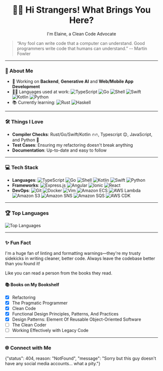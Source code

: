 <h1 style="text-align: center;">👋🏻 Hi Strangers! What Brings You Here?</h1>
<p style="text-align: center;">I'm Elaine, a Clean Code Advocate</p>

> “Any fool can write code that a computer can understand. Good programmers write code that humans can understand.”
> -- Martin Fowler

---

### 🚀 About Me

- 🌟 Working on **Backend**, **Generative AI** and **Web/Mobile App Development**
- 🧑‍💻 Languages used at work: ![TypeScript](https://img.shields.io/badge/TypeScript-007ACC?style=flat&logo=typescript&logoColor=white) ![Go](https://img.shields.io/badge/Go-00ADD8?style=flat&logo=go&logoColor=white) ![Shell](https://img.shields.io/badge/Shell-5391FE?style=flat&logo=gnu-bash&logoColor=white) ![Swift](https://img.shields.io/badge/Swift-FA7343?style=flat&logo=swift&logoColor=white) ![Kotlin](https://img.shields.io/badge/Kotlin-0095D5?style=flat&logo=kotlin&logoColor=white) ![Python](https://img.shields.io/badge/Python-3776AB?style=flat&logo=python&logoColor=white)
- 📚 Currently learning: ![Rust](https://img.shields.io/badge/Rust-000000?style=flat&logo=rust&logoColor=white) ![Haskell](https://img.shields.io/badge/Haskell-5e5086?style=flat&logo=haskell&logoColor=white)

---

### 🛠️ Things I Love

- **Compiler Checks**: Rust/Go/Swift/Kotlin 🔥🔥, Typescript 😌, JavaScript, and Python 🥹
- **Test Cases**: Ensuring my refactoring doesn't break anything
- **Documentation**: Up-to-date and easy to follow

---

### 💻 Tech Stack

- **Languages**:  ![TypeScript](https://img.shields.io/badge/TypeScript-007ACC?style=flat&logo=typescript&logoColor=white) ![Go](https://img.shields.io/badge/Go-00ADD8?style=flat&logo=go&logoColor=white) ![Shell](https://img.shields.io/badge/Shell-5391FE?style=flat&logo=gnu-bash&logoColor=white) ![Kotlin](https://img.shields.io/badge/Kotlin-0095D5?style=flat&logo=kotlin&logoColor=white) ![Swift](https://img.shields.io/badge/Swift-FA7343?style=flat&logo=swift&logoColor=white) ![Python](https://img.shields.io/badge/Python-3776AB?style=flat&logo=python&logoColor=white)
- **Frameworks**: ![Express.js](https://img.shields.io/badge/Express.js-000000?style=flat&logo=express&logoColor=white) ![Angular](https://img.shields.io/badge/Angular-DD0031?style=flat&logo=angular&logoColor=white) ![Ionic](https://img.shields.io/badge/Ionic-3880FF?style=flat&logo=ionic&logoColor=white) ![React](https://img.shields.io/badge/React-20232A?style=flat&logo=react&logoColor=61DAFB)
- **DevOps**: ![Git](https://img.shields.io/badge/Git-F05032?style=flat&logo=git&logoColor=white) ![Docker](https://img.shields.io/badge/Docker-2496ED?style=flat&logo=docker&logoColor=white) ![Vim](https://img.shields.io/badge/Vim-019733?style=flat&logo=vim&logoColor=white) ![Amazon ECS](https://img.shields.io/badge/Amazon%20ECS-FF9900?style=flat&logo=amazon-ecs&logoColor=white) ![AWS Lambda](https://img.shields.io/badge/AWS%20Lambda-FF9900?style=flat&logo=aws-lambda&logoColor=white) ![Amazon S3](https://img.shields.io/badge/Amazon%20S3-569A31?style=flat&logo=amazon-s3&logoColor=white) ![Amazon SNS](https://img.shields.io/badge/Amazon%20SNS-FF9900?style=flat&logo=amazon-aws&logoColor=white) ![Amazon SQS](https://img.shields.io/badge/Amazon%20SQS-FF9900?style=flat&logo=amazon-aws&logoColor=white) ![AWS CDK](https://img.shields.io/badge/AWS%20CDK-FF9900?style=flat&logo=amazon-aws&logoColor=white)

---

### 🏆 Top Languages

![Top Languages](https://github-readme-stats.vercel.app/api/top-langs/?username=yt20chill&layout=compact&theme=radical)

---

### ✨ Fun Fact

I'm a huge fan of linting and formatting warnings—they're my trusty sidekicks in writing cleaner, better code. Always leave the codebase better than you found it!

Like you can read a person from the books they read.

#### 📚 Books on My Bookshelf

- [x] Refactoring
- [x] The Pragmatic Programmer
- [x] Clean Code
- [x] Functional Design Principles, Patterns, And Practices
- [x] Design Patterns: Element Of Reusable Object-Oriented Software
- [ ] The Clean Coder
- [ ] Working Effectively with Legacy Code

---

### 🌐 Connect with Me

{"status": 404, reason: "NotFound",  "message": "Sorry but this guy doesn't have any social media accounts... what a pity."}


